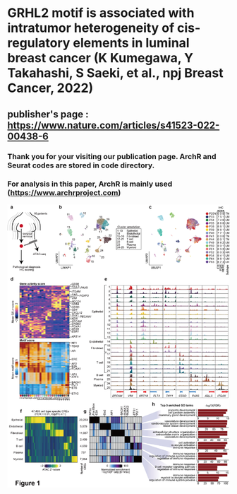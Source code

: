 # GRHL2 motif is associated with intratumor heterogeneity of cis-regulatory elements in luminal breast cancer (K Kumegawa, Y Takahashi, S Saeki, et al., npj Breast Cancer, 2022)

## publisher's page : https://www.nature.com/articles/s41523-022-00438-6
### Thank you for your visiting our publication page. ArchR and Seurat codes are stored in code directory. 
### For analysis in this paper, ArchR is mainly used (https://www.archrproject.com)


![](https://github.com/KoheiKumegawa/scCA_BC_2022/blob/main/figure1.png)
